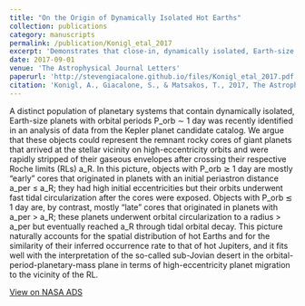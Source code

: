 ```yaml
---
title: "On the Origin of Dynamically Isolated Hot Earths"
collection: publications
category: manuscripts
permalink: /publication/Konigl_etal_2017
excerpt: 'Demonstrates that close-in, dynamically isolated, Earth-size planets may be the cores of stripped gas giants.'
date: 2017-09-01
venue: 'The Astrophysical Journal Letters'
paperurl: 'http://stevengiacalone.github.io/files/Konigl_etal_2017.pdf'
citation: 'Konigl, A., Giacalone, S., & Matsakos, T., 2017, The Astrophysical Journal Letters, 846, L13'
---
```


A distinct population of planetary systems that contain dynamically isolated, Earth-size planets with orbital periods P_orb ∼ 1 day was recently identified in an analysis of data from the Kepler planet candidate catalog. We argue that these objects could represent the remnant rocky cores of giant planets that arrived at the stellar vicinity on high-eccentricity orbits and were rapidly stripped of their gaseous envelopes after crossing their respective Roche limits (RLs) a_R. In this picture, objects with P_orb ≳ 1 day are mostly “early” cores that originated in planets with an initial periastron distance a_per ≤ a_R; they had high initial eccentricities but their orbits underwent fast tidal circularization after the cores were exposed. Objects with P_orb ≲ 1 day are, by contrast, mostly “late” cores that originated in planets with a_per > a_R; these planets underwent orbital circularization to a radius > a_per but eventually reached a_R through tidal orbital decay. This picture naturally accounts for the spatial distribution of hot Earths and for the similarity of their inferred occurrence rate to that of hot Jupiters, and it fits well with the interpretation of the so-called sub-Jovian desert in the orbital-period-planetary-mass plane in terms of high-eccentricity planet migration to the vicinity of the RL.

[View on NASA ADS](https://ui.adsabs.harvard.edu/abs/2017ApJ...846L..13K/abstract)

